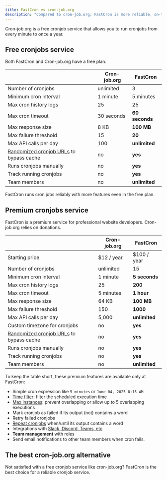 ```yaml
---
title: FastCron vs cron-job.org
description: "Compared to cron-job.org, FastCron is more reliable, on-time, with more features for your cronjobs."
---
```


Cron-job.org is a free cronjob service that allows you to run cronjobs from every minute to once a year.

## Free cronjobs service

Both FastCron and Cron-job.org have a free plan.

|                                                                    | Cron-job.org | **FastCron**   |
| ------------------------------------------------------------------ | ------------ | -------------- |
| Number of cronjobs                                                 | unlimited    | 3              |
| Minimum cron interval                                              | 1 minute     | 5 minutes      |
| Max cron history logs                                              | 25           | 25             |
| Max cron timeout                                                   | 30 seconds   | **60 seconds** |
| Max response size                                                  | 8 KB         | **100 MB**     |
| Max failure threshold                                              | 15           | **20**         |
| Max API calls per day                                              | 100          | **unlimited**  |
| [Randomized cronjob URLs](/guides/random-keywords) to bypass cache | no           | **yes**        |
| Runs cronjobs manually                                             | no           | **yes**        |
| Track running cronjobs                                             | no           | **yes**        |
| Team members                                                       | no           | **unlimited**  |

FastCron runs cron jobs reliably with more features even in the free plan.

## Premium cronjobs service

FastCron is a premium service for professional website developers.
Cron-job.org relies on donations.

|                                                                    | Cron-job.org | **FastCron**  |
| ------------------------------------------------------------------ | ------------ | ------------- |
| Starting price                                                     | $12 / year   | $100 / year   |
| Number of cronjobs                                                 | unlimited    | 15            |
| Minimum cron interval                                              | 1 minute     | **5 seconds** |
| Max cron history logs                                              | 25           | **200**       |
| Max cron timeout                                                   | 5 minutes    | **1 hour**    |
| Max response size                                                  | 64 KB        | **100 MB**    |
| Max failure threshold                                              | 150          | **1000**      |
| Max API calls per day                                              | 5,000        | **unlimited** |
| Custom timezone for cronjobs                                       | no           | **yes**       |
| [Randomized cronjob URLs](/guides/random-keywords) to bypass cache | no           | **yes**       |
| Runs cronjobs manually                                             | no           | **yes**       |
| Track running cronjobs                                             | no           | **yes**       |
| Team members                                                       | no           | **unlimited** |

To keep the table short, these premium features are available only at FastCron:

- Simple cron expression like `5 minutes` or `June 04, 2025 8:15 AM`
- [Time filter](/blog/time-filter): filter the scheduled execution time
- [Max instances](/blog/max-instances): prevent overlapping or allow up to 5 overlapping executions
- Mark cronjob as failed if its output (not) contains a word
- Retry failed cronjobs
- [Repeat cronjobs](/blog/repeat-cronjob) when/until its output contains a word
- Integrations with [Slack, Discord, Teams, etc](/integrations)
- **Team management** with roles
- Send email notifications to other team members when cron fails.

## The best cron-job.org alternative

Not satisfied with a free cronjob service like cron-job.org? FastCron is the best choice for a reliable cronjob service.
